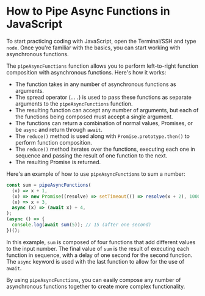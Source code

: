 # How to Pipe Async Functions in JavaScript

To start practicing coding with JavaScript, open the Terminal/SSH and type `node`. Once you're familiar with the basics, you can start working with asynchronous functions.

The `pipeAsyncFunctions` function allows you to perform left-to-right function composition with asynchronous functions. Here's how it works:

- The function takes in any number of asynchronous functions as arguments.
- The spread operator (`...`) is used to pass these functions as separate arguments to the `pipeAsyncFunctions` function.
- The resulting function can accept any number of arguments, but each of the functions being composed must accept a single argument.
- The functions can return a combination of normal values, Promises, or be `async` and return through `await`.
- The `reduce()` method is used along with `Promise.prototype.then()` to perform function composition.
- The `reduce()` method iterates over the functions, executing each one in sequence and passing the result of one function to the next.
- The resulting Promise is returned.

Here's an example of how to use `pipeAsyncFunctions` to sum a number:

```js
const sum = pipeAsyncFunctions(
  (x) => x + 1,
  (x) => new Promise((resolve) => setTimeout(() => resolve(x + 2), 1000)),
  (x) => x + 3,
  async (x) => (await x) + 4,
);
(async () => {
  console.log(await sum(5)); // 15 (after one second)
})();
```

In this example, `sum` is composed of four functions that add different values to the input number. The final value of `sum` is the result of executing each function in sequence, with a delay of one second for the second function. The `async` keyword is used with the last function to allow for the use of `await`.

By using `pipeAsyncFunctions`, you can easily compose any number of asynchronous functions together to create more complex functionality.
